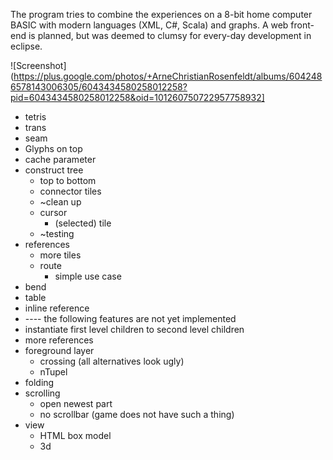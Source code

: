 The program tries to combine the experiences on a 8-bit home computer BASIC with modern languages (XML, C#, Scala) and graphs. A web front-end is planned, but was deemed to clumsy for every-day development in eclipse.

![Screenshot](https://plus.google.com/photos/+ArneChristianRosenfeldt/albums/6042486578143006305/6043434580258012258?pid=6043434580258012258&oid=101260750722957758932]


* tetris
* trans
* seam
* Glyphs on top
* cache parameter
* construct tree
	* top to bottom
	* connector tiles
	* ~clean up
	* cursor
		* (selected) tile
	* ~testing
* references
	* more tiles
	* route
		* simple use case
* bend
* table
* inline reference
* ---- the following features are not yet implemented
* instantiate first level children to second level children
* more references
* foreground layer
	*	crossing (all alternatives look ugly)
	*	nTupel
* folding
* scrolling
	*	open newest part
	*	no scrollbar (game does not have such a thing)
* view
	*	HTML box model
	*	3d
